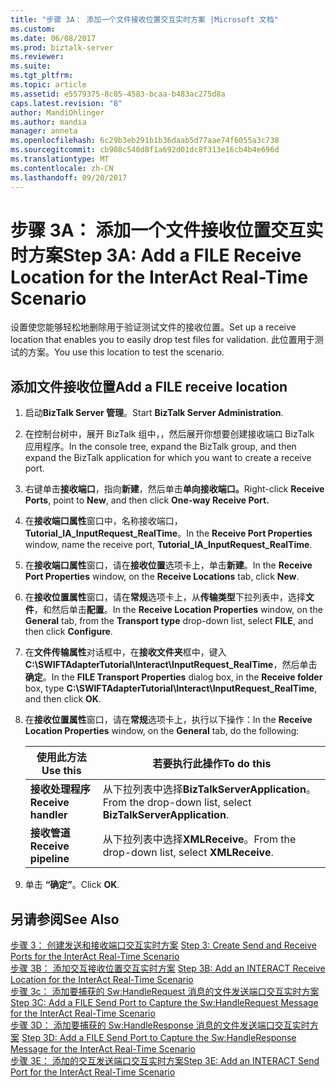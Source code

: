 ```yaml
---
title: "步骤 3A： 添加一个文件接收位置交互实时方案 |Microsoft 文档"
ms.custom: 
ms.date: 06/08/2017
ms.prod: biztalk-server
ms.reviewer: 
ms.suite: 
ms.tgt_pltfrm: 
ms.topic: article
ms.assetid: e5579375-8c05-4583-bcaa-b483ac275d8a
caps.latest.revision: "8"
author: MandiOhlinger
ms.author: mandia
manager: anneta
ms.openlocfilehash: 6c29b3eb291b1b36daab5d77aae74f6055a3c738
ms.sourcegitcommit: cb908c540d8f1a692d01dc8f313e16cb4b4e696d
ms.translationtype: MT
ms.contentlocale: zh-CN
ms.lasthandoff: 09/20/2017
---
```

# <a name="step-3a-add-a-file-receive-location-for-the-interact-real-time-scenario"></a><span data-ttu-id="2eb12-102">步骤 3A： 添加一个文件接收位置交互实时方案</span><span class="sxs-lookup"><span data-stu-id="2eb12-102">Step 3A: Add a FILE Receive Location for the InterAct Real-Time Scenario</span></span>
<span data-ttu-id="2eb12-103">设置使您能够轻松地删除用于验证测试文件的接收位置。</span><span class="sxs-lookup"><span data-stu-id="2eb12-103">Set up a receive location that enables you to easily drop test files for validation.</span></span> <span data-ttu-id="2eb12-104">此位置用于测试的方案。</span><span class="sxs-lookup"><span data-stu-id="2eb12-104">You use this location to test the scenario.</span></span>  
  
## <a name="add-a-file-receive-location"></a><span data-ttu-id="2eb12-105">添加文件接收位置</span><span class="sxs-lookup"><span data-stu-id="2eb12-105">Add a FILE receive location</span></span>  
  
1.  <span data-ttu-id="2eb12-106">启动**BizTalk Server 管理**。</span><span class="sxs-lookup"><span data-stu-id="2eb12-106">Start **BizTalk Server Administration**.</span></span>  
  
2.  <span data-ttu-id="2eb12-107">在控制台树中，展开 BizTalk 组中，，然后展开你想要创建接收端口 BizTalk 应用程序。</span><span class="sxs-lookup"><span data-stu-id="2eb12-107">In the console tree, expand the BizTalk group, and then expand the BizTalk application for which you want to create a receive port.</span></span>  
  
3.  <span data-ttu-id="2eb12-108">右键单击**接收端口**，指向**新建**，然后单击**单向接收端口。**</span><span class="sxs-lookup"><span data-stu-id="2eb12-108">Right-click **Receive Ports**, point to **New**, and then click **One-way Receive Port.**</span></span>  
  
4.  <span data-ttu-id="2eb12-109">在**接收端口属性**窗口中，名称接收端口， **Tutorial_IA_InputRequest_RealTime**。</span><span class="sxs-lookup"><span data-stu-id="2eb12-109">In the **Receive Port Properties** window, name the receive port, **Tutorial_IA_InputRequest_RealTime**.</span></span>  
  
5.  <span data-ttu-id="2eb12-110">在**接收端口属性**窗口，请在**接收位置**选项卡上，单击**新建**。</span><span class="sxs-lookup"><span data-stu-id="2eb12-110">In the **Receive Port Properties** window, on the **Receive Locations** tab, click **New**.</span></span>  
  
6.  <span data-ttu-id="2eb12-111">在**接收位置属性**窗口，请在**常规**选项卡上，从**传输类型**下拉列表中，选择**文件**，和然后单击**配置**。</span><span class="sxs-lookup"><span data-stu-id="2eb12-111">In the **Receive Location Properties** window, on the **General** tab, from the **Transport type** drop-down list, select **FILE**, and then click **Configure**.</span></span>  
  
7.  <span data-ttu-id="2eb12-112">在**文件传输属性**对话框中，在**接收文件夹**框中，键入**C:\SWIFTAdapterTutorial\Interact\InputRequest_RealTime**，然后单击**确定**。</span><span class="sxs-lookup"><span data-stu-id="2eb12-112">In the **FILE Transport Properties** dialog box, in the **Receive folder** box, type **C:\SWIFTAdapterTutorial\Interact\InputRequest_RealTime**, and then click **OK**.</span></span>  
  
8.  <span data-ttu-id="2eb12-113">在**接收位置属性**窗口，请在**常规**选项卡上，执行以下操作：</span><span class="sxs-lookup"><span data-stu-id="2eb12-113">In the **Receive Location Properties** window, on the **General** tab, do the following:</span></span>  
  
    |<span data-ttu-id="2eb12-114">**使用此方法**</span><span class="sxs-lookup"><span data-stu-id="2eb12-114">**Use this**</span></span>|<span data-ttu-id="2eb12-115">**若要执行此操作**</span><span class="sxs-lookup"><span data-stu-id="2eb12-115">**To do this**</span></span>|  
    |------------------|--------------------|  
    |<span data-ttu-id="2eb12-116">**接收处理程序**</span><span class="sxs-lookup"><span data-stu-id="2eb12-116">**Receive handler**</span></span>|<span data-ttu-id="2eb12-117">从下拉列表中选择**BizTalkServerApplication**。</span><span class="sxs-lookup"><span data-stu-id="2eb12-117">From the drop-down list, select **BizTalkServerApplication**.</span></span>|  
    |<span data-ttu-id="2eb12-118">**接收管道**</span><span class="sxs-lookup"><span data-stu-id="2eb12-118">**Receive pipeline**</span></span>|<span data-ttu-id="2eb12-119">从下拉列表中选择**XMLReceive**。</span><span class="sxs-lookup"><span data-stu-id="2eb12-119">From the drop-down list, select **XMLReceive**.</span></span>|  
  
9. <span data-ttu-id="2eb12-120">单击 **“确定”**。</span><span class="sxs-lookup"><span data-stu-id="2eb12-120">Click **OK**.</span></span>  
  
## <a name="see-also"></a><span data-ttu-id="2eb12-121">另请参阅</span><span class="sxs-lookup"><span data-stu-id="2eb12-121">See Also</span></span>  
 <span data-ttu-id="2eb12-122">[步骤 3： 创建发送和接收端口交互实时方案](../../adapters-and-accelerators/fileact-interact/step-3-create-send-and-receive-ports-for-the-interact-real-time-scenario.md) </span><span class="sxs-lookup"><span data-stu-id="2eb12-122">[Step 3: Create Send and Receive Ports for the InterAct Real-Time Scenario](../../adapters-and-accelerators/fileact-interact/step-3-create-send-and-receive-ports-for-the-interact-real-time-scenario.md) </span></span>  
 <span data-ttu-id="2eb12-123">[步骤 3B： 添加交互接收位置交互实时方案](../../adapters-and-accelerators/fileact-interact/step-3b-add-an-interact-receive-location-for-the-interact-real-time-scenario.md) </span><span class="sxs-lookup"><span data-stu-id="2eb12-123">[Step 3B: Add an INTERACT Receive Location for the InterAct Real-Time Scenario](../../adapters-and-accelerators/fileact-interact/step-3b-add-an-interact-receive-location-for-the-interact-real-time-scenario.md) </span></span>  
 <span data-ttu-id="2eb12-124">[步骤 3c： 添加要捕获的 Sw:HandleRequest 消息的文件发送端口交互实时方案](../../adapters-and-accelerators/fileact-interact/step-3c-add-file-send-port-to-get-sw-handlerequest-interact-real-time-scenario.md) </span><span class="sxs-lookup"><span data-stu-id="2eb12-124">[Step 3C: Add a FILE Send Port to Capture the Sw:HandleRequest Message for the InterAct Real-Time Scenario](../../adapters-and-accelerators/fileact-interact/step-3c-add-file-send-port-to-get-sw-handlerequest-interact-real-time-scenario.md) </span></span>  
 <span data-ttu-id="2eb12-125">[步骤 3D： 添加要捕获的 Sw:HandleResponse 消息的文件发送端口交互实时方案](../../adapters-and-accelerators/fileact-interact/step-3d-add-file-send-port-to-get-sw-handleresponse-message-for-interact.md) </span><span class="sxs-lookup"><span data-stu-id="2eb12-125">[Step 3D: Add a FILE Send Port to Capture the Sw:HandleResponse Message for the InterAct Real-Time Scenario](../../adapters-and-accelerators/fileact-interact/step-3d-add-file-send-port-to-get-sw-handleresponse-message-for-interact.md) </span></span>  
 [<span data-ttu-id="2eb12-126">步骤 3E： 添加的交互发送端口交互实时方案</span><span class="sxs-lookup"><span data-stu-id="2eb12-126">Step 3E: Add an INTERACT Send Port for the InterAct Real-Time Scenario</span></span>](../../adapters-and-accelerators/fileact-interact/step-3e-add-an-interact-send-port-for-the-interact-real-time-scenario.md)